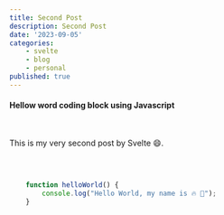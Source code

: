 ```yaml
---
title: Second Post
description: Second Post
date: '2023-09-05'
categories:
    - svelte
    - blog
    - personal
published: true
---
```

<!-- #### Table of Contents

&nbsp;
&nbsp; -->

#### Hellow word coding block using Javascript

&nbsp;
&nbsp;

This is my very second post by Svelte 😄.

&nbsp;
&nbsp;

```ts

    function helloWorld() {
        console.log("Hello World, my name is 🔥 🧊");               
    }


```
